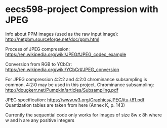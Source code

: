 # eecs598-project Compression with JPEG

Info about PPM images (used as the raw input image): http://netpbm.sourceforge.net/doc/ppm.html

Process of JPEG compression: https://en.wikipedia.org/wiki/JPEG#JPEG_codec_example

Conversion from RGB to YCbCr: https://en.wikipedia.org/wiki/YCbCr#JPEG_conversion

For JPEG compression 4:2:2 and 4:2:0 chrominance subsampling is common. 
4:2:0 may be used in this project.
Chrominance subsampling: http://dougkerr.net/Pumpkin/articles/Subsampling.pdf

JPEG specification: https://www.w3.org/Graphics/JPEG/itu-t81.pdf
Quantization tables are taken from here (Annex K, p. 143)

Currently the sequential code only works for images of size 8w x 8h where w and h are any positive integers